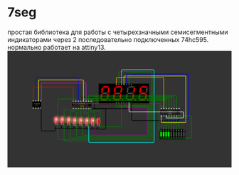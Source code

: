 # 7seg
простая библиотека для работы с четырехзначными семисегментными индикаторами через 2 последовательно подключенных 74hc595.
нормально работает на attiny13.
![Alt text](https://github.com/arty1223/7seg/blob/5f757cfd18961159d4ee345efc78d507c549bcbe/tiny.png?raw=true "Title")
